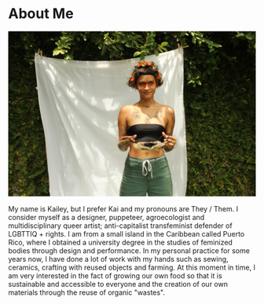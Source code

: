 # About Me

<img src= "../../images/kai-nieves.jpg" alt="Photo of Kailey Nieves">

My name is Kailey, but I prefer Kai and my pronouns are They / Them. I consider myself as a designer, puppeteer, agroecologist and multidisciplinary queer artist; anti-capitalist transfeminist defender of LGBTTIQ + rights. I am from a small island in the Caribbean called Puerto Rico, where I obtained a university degree in the studies of feminized bodies through design and performance. In my personal practice for some years now, I have done a lot of work with my hands such as sewing, ceramics, crafting with reused objects and farming. At this moment in time, I am very interested in the fact of growing our own food so that it is sustainable and accessible to everyone and the creation of our own materials through the reuse of organic "wastes".

